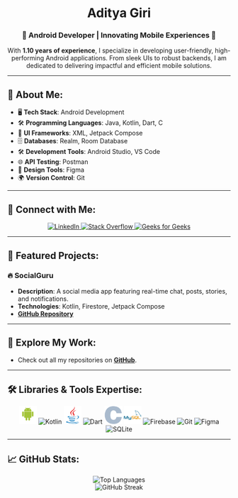 <div align="center">

# Aditya Giri

### 🚀 Android Developer | Innovating Mobile Experiences 🚀

With **1.10 years of experience**, I specialize in developing user-friendly, high-performing Android applications. From sleek UIs to robust backends, I am dedicated to delivering impactful and efficient mobile solutions.
</div>

---

## 📃 About Me:

- 🖥️ **Tech Stack**: Android Development
- 🛠️ **Programming Languages**: Java, Kotlin, Dart, C
- 📱 **UI Frameworks**: XML, Jetpack Compose
- 🗄️ **Databases**: Realm, Room Database
- 🛠️ **Development Tools**: Android Studio, VS Code
- 🌐 **API Testing**: Postman
- 🎨 **Design Tools**: Figma
- 🌍 **Version Control**: Git

---

## 🔗 Connect with Me:

<p align="center">
  <a href="https://www.linkedin.com/in/aditya-giri-901a02226/" target="_blank">
    <img src="https://img.shields.io/badge/-LinkedIn-0A66C2?style=for-the-badge&logo=linkedin&logoColor=white" alt="LinkedIn">
  </a>
  <a href="https://stackoverflow.com/users/17464278/aditya-giri" target="_blank">
    <img src="https://img.shields.io/badge/-StackOverflow-FE7A16?style=for-the-badge&logo=stackoverflow&logoColor=white" alt="Stack Overflow">
  </a>
  <a href="https://www.geeksforgeeks.org/user/aditya_giri/" target="_blank">
    <img src="https://img.shields.io/badge/-GeeksforGeeks-2F8D46?style=for-the-badge&logo=geeksforgeeks&logoColor=white" alt="Geeks for Geeks">
  </a>
</p>

---

## 📂 Featured Projects:

### 🔥 **SocialGuru**  
- **Description**: A social media app featuring real-time chat, posts, stories, and notifications.
- **Technologies**: Kotlin, Firestore, Jetpack Compose  
- **[GitHub Repository](https://github.com/Aditya-Giri1234/SocialGuru)**

---

## 📁 Explore My Work:

- Check out all my repositories on **[GitHub](https://github.com/Aditya-Giri1234?tab=repositories)**.

---

## 🛠️ Libraries & Tools Expertise:

<p align="center">
  <img src="https://raw.githubusercontent.com/devicons/devicon/master/icons/android/android-original-wordmark.svg" alt="Android" width="40" height="40">
  <img src="https://www.vectorlogo.zone/logos/kotlinlang/kotlinlang-icon.svg" alt="Kotlin" width="40" height="40">
  <img src="https://raw.githubusercontent.com/devicons/devicon/master/icons/java/java-original.svg" alt="Java" width="40" height="40">
  <img src="https://www.vectorlogo.zone/logos/dartlang/dartlang-icon.svg" alt="Dart" width="40" height="40">
  <img src="https://raw.githubusercontent.com/devicons/devicon/master/icons/c/c-original.svg" alt="C" width="40" height="40">
  <img src="https://raw.githubusercontent.com/devicons/devicon/master/icons/mysql/mysql-original-wordmark.svg" alt="MySQL" width="40" height="40">
  <img src="https://www.vectorlogo.zone/logos/firebase/firebase-icon.svg" alt="Firebase" width="40" height="40">
  <img src="https://www.vectorlogo.zone/logos/git-scm/git-scm-icon.svg" alt="Git" width="40" height="40">
  <img src="https://www.vectorlogo.zone/logos/figma/figma-icon.svg" alt="Figma" width="40" height="40">
  <img src="https://www.vectorlogo.zone/logos/sqlite/sqlite-icon.svg" alt="SQLite" width="40" height="40">
</p>

---

## 📈 GitHub Stats:

<p align="center">
  <img src="https://github-readme-stats.vercel.app/api/top-langs?username=aditya-giri1234&show_icons=true&locale=en&layout=compact" alt="Top Languages">
  <br>
  <img src="https://github-readme-streak-stats.herokuapp.com/?user=aditya-giri1234" alt="GitHub Streak">
</p>
